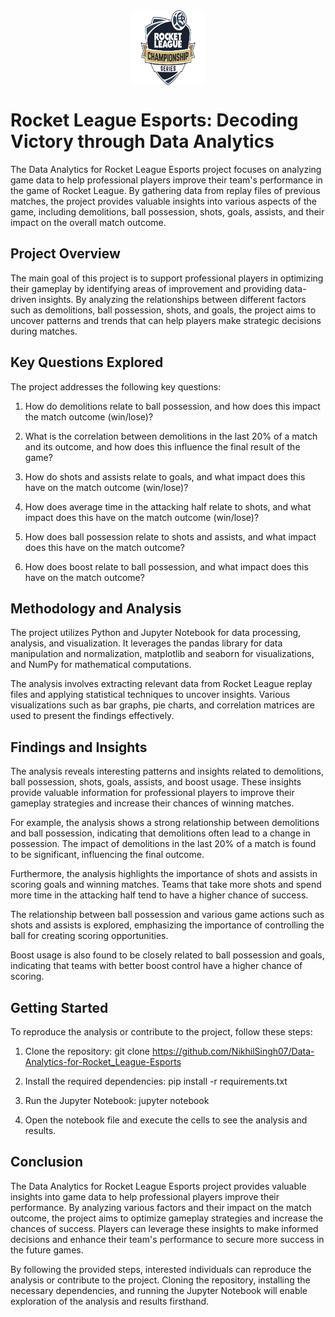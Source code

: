 <div align="center">
 <img src = "https://github.com/NikhilSingh07/Data-Analytics-for-Rocket_League-Esports/blob/development/logos/rocketLeague.png" width = "120" height = "120" align  = "center"> 
</div>


 <h1>Rocket League Esports: Decoding Victory through Data Analytics</h1>

The Data Analytics for Rocket League Esports project focuses on analyzing game data to help professional players improve their team's performance in the game of Rocket League. By gathering data from replay files of previous matches, the project provides valuable insights into various aspects of the game, including demolitions, ball possession, shots, goals, assists, and their impact on the overall match outcome.


## Project Overview

The main goal of this project is to support professional players in optimizing their gameplay by identifying areas of improvement and providing data-driven insights. By analyzing the relationships between different factors such as demolitions, ball possession, shots, and goals, the project aims to uncover patterns and trends that can help players make strategic decisions during matches.
## Key Questions Explored

The project addresses the following key questions:

1. How do demolitions relate to ball possession, and how does this impact the match outcome (win/lose)?

2. What is the correlation between demolitions in the last 20% of a match and its outcome, and how does this influence the final result of the game?

3. How do shots and assists relate to goals, and what impact does this have on the match outcome (win/lose)?

4. How does average time in the attacking half relate to shots, and what impact does this have on the match outcome (win/lose)?

5. How does ball possession relate to shots and assists, and what impact does this have on the match outcome?

6. How does boost relate to ball possession, and what impact does this have on the match outcome?
## Methodology and Analysis

The project utilizes Python and Jupyter Notebook for data processing, analysis, and visualization. It leverages the pandas library for data manipulation and normalization, matplotlib and seaborn for visualizations, and NumPy for mathematical computations.

The analysis involves extracting relevant data from Rocket League replay files and applying statistical techniques to uncover insights. Various visualizations such as bar graphs, pie charts, and correlation matrices are used to present the findings effectively.


## Findings and Insights

The analysis reveals interesting patterns and insights related to demolitions, ball possession, shots, goals, assists, and boost usage. These insights provide valuable information for professional players to improve their gameplay strategies and increase their chances of winning matches.

For example, the analysis shows a strong relationship between demolitions and ball possession, indicating that demolitions often lead to a change in possession. The impact of demolitions in the last 20% of a match is found to be significant, influencing the final outcome.

Furthermore, the analysis highlights the importance of shots and assists in scoring goals and winning matches. Teams that take more shots and spend more time in the attacking half tend to have a higher chance of success.

The relationship between ball possession and various game actions such as shots and assists is explored, emphasizing the importance of controlling the ball for creating scoring opportunities.

Boost usage is also found to be closely related to ball possession and goals, indicating that teams with better boost control have a higher chance of scoring.
## Getting Started

To reproduce the analysis or contribute to the project, follow these steps:

1. Clone the repository: git clone https://github.com/NikhilSingh07/Data-Analytics-for-Rocket_League-Esports

2. Install the required dependencies: pip install -r requirements.txt

3. Run the Jupyter Notebook: jupyter notebook

4. Open the notebook file and execute the cells to see the analysis and results.
## Conclusion

The Data Analytics for Rocket League Esports project provides valuable insights into game data to help professional players improve their performance. By analyzing various factors and their impact on the match outcome, the project aims to optimize gameplay strategies and increase the chances of success. Players can leverage these insights to make informed decisions and enhance
their team's performance to secure more success in the future games.

By following the provided steps, interested individuals can reproduce the analysis or contribute to the project. Cloning the repository, installing the necessary dependencies, and running the Jupyter Notebook will enable exploration of the analysis and results firsthand.




